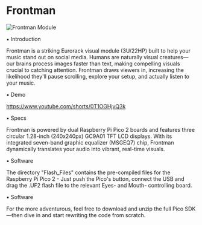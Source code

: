 # Frontman

![Frontman Module](https://www.erikoostveen.co.uk/assets/img/Frontman/slide-11.jpg)


▪ Introduction

Frontman is a striking Eurorack visual module (3U/22HP) built to help your music stand out on social media. Humans are naturally visual creatures—our brains process images faster than text, making compelling visuals crucial to catching attention. Frontman draws viewers in, increasing the likelihood they'll pause scrolling, explore your setup, and actually listen to your music.

▪ Demo

https://www.youtube.com/shorts/0T1OGHjvQ3k

▪ Specs

Frontman is powered by dual Raspberry Pi Pico 2 boards and features three circular 1.28-inch (240x240px) GC9A01 TFT LCD displays. With its integrated seven-band graphic equalizer (MSGEQ7) chip, Frontman dynamically translates your audio into vibrant, real-time visuals.

▪ Software

The directory "Flash_Files" contains the pre-compiled files for the Raspberry Pi Pico 2 - Just push the Pico's button, connect the USB and drag the .UF2 flash file to the relevant Eyes- and Mouth- controlling board.

▪ Software

For the more adventurous, feel free to download and unzip the full Pico SDK—then dive in and start rewriting the code from scratch.
